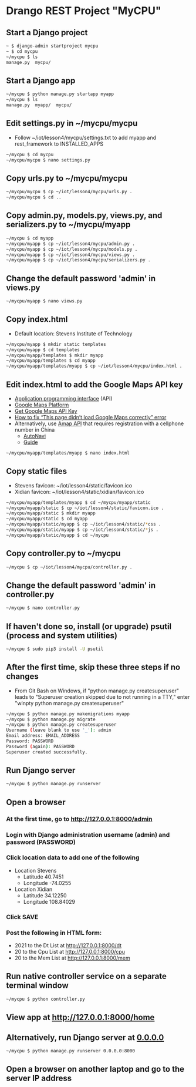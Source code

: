 # Drango REST Project "MyCPU"

## Start a Django project
```sh
~ $ django-admin startproject mycpu
~ $ cd mycpu
~/mycpu $ ls
manage.py  mycpu/
```
## Start a Django app
```sh
~/mycpu $ python manage.py startapp myapp
~/mycpu $ ls
manage.py  myapp/  mycpu/
```
## Edit settings.py in ~/mycpu/mycpu
* Follow ~/iot/lesson4/mycpu/settings.txt to add myapp and rest_framework to INSTALLED_APPS
```sh
~/mycpu $ cd mycpu
~/mycpu/mycpu $ nano settings.py
```
## Copy urls.py to ~/mycpu/mycpu
```sh
~/mycpu/mycpu $ cp ~/iot/lesson4/mycpu/urls.py .
~/mycpu/mycpu $ cd ..
```
## Copy admin.py, models.py, views.py, and serializers.py to ~/mycpu/myapp
```sh
~/mycpu $ cd myapp
~/mycpu/myapp $ cp ~/iot/lesson4/mycpu/admin.py .
~/mycpu/myapp $ cp ~/iot/lesson4/mycpu/models.py .
~/mycpu/myapp $ cp ~/iot/lesson4/mycpu/views.py .
~/mycpu/myapp $ cp ~/iot/lesson4/mycpu/serializers.py .
```
## Change the default password 'admin' in views.py
```sh
~/mycpu/myapp $ nano views.py
```
## Copy index.html
* Default location: Stevens Institute of Technology
```sh
~/mycpu/myapp $ mkdir static templates
~/mycpu/myapp $ cd templates
~/mycpu/myapp/templates $ mkdir myapp
~/mycpu/myapp/templates $ cd myapp
~/mycpu/myapp/templates/myapp $ cp ~/iot/lesson4/mycpu/index.html .
```
## Edit index.html to add the Google Maps API key
* [Application programming interface](https://en.wikipedia.org/wiki/Application_programming_interface) (API)
* [Google Maps Platform](https://cloud.google.com/maps-platform)
* [Get Google Maps API Key](https://developers.google.com/maps/documentation/javascript/get-api-key)
* [How to fix “This page didn’t load Google Maps correctly” error](https://churchthemes.com/page-didnt-load-google-maps-correctly)
* Alternatively, use [Amap API](https://lbs.amap.com/) that requires registration with a cellphone number in China
  * [AutoNavi](https://en.wikipedia.org/wiki/AutoNavi)
  * [Guide](https://lbs.amap.com/api/javascript-api/guide/abc/prepare)
```sh
~/mycpu/myapp/templates/myapp $ nano index.html
```
## Copy static files
* Stevens favicon: ~/iot/lesson4/static/favicon.ico
* Xidian favicon: ~/iot/lesson4/static/xidian/favicon.ico
```sh
~/mycpu/myapp/templates/myapp $ cd ~/mycpu/myapp/static
~/mycpu/myapp/static $ cp ~/iot/lesson4/static/favicon.ico .
~/mycpu/myapp/static $ mkdir myapp
~/mycpu/myapp/static $ cd myapp
~/mycpu/myapp/static/myapp $ cp ~/iot/lesson4/static/*css .
~/mycpu/myapp/static/myapp $ cp ~/iot/lesson4/static/*js .
~/mycpu/myapp/static/myapp $ cd ~/mycpu
```
## Copy controller.py to ~/mycpu
```sh
~/mycpu $ cp ~/iot/lesson4/mycpu/controller.py .
```
## Change the default password 'admin' in controller.py
```sh
~/mycpu $ nano controller.py
```
## If haven't done so, install (or upgrade) psutil (process and system utilities)
```sh
~/mycpu $ sudo pip3 install -U psutil
```
## After the first time, skip these three steps if no changes
* From Git Bash on Windows, if "python manage.py createsuperuser" leads to "Superuser creation skipped due to not running in a TTY," enter "winpty python manage.py createsuperuser"
```sh
~/mycpu $ python manage.py makemigrations myapp
~/mycpu $ python manage.py migrate
~/mycpu $ python manage.py createsuperuser
Username (leave blank to use '_'): admin
Email address: EMAIL_ADDRESS
Password: PASSWORD
Password (again): PASSWORD
Superuser created successfully.
```
## Run Django server
```sh
~/mycpu $ python manage.py runserver
```
## Open a browser

### At the first time, go to http://127.0.0.1:8000/admin

### Login with Django administration username (admin) and password (PASSWORD)

### Click location data to add one of the following
* Location Stevens
  * Latitude 40.7451
  * Longitude -74.0255
* Location Xidian
  * Latitude 34.12250
  * Longitude 108.84029

### Click SAVE

### Post the following in HTML form:

* 2021 to the Dt List at http://127.0.0.1:8000/dt
* 20 to the Cpu List at http://127.0.0.1:8000/cpu
* 20 to the Mem List at http://127.0.0.1:8000/mem

## Run native controller service on a separate terminal window
```sh
~/mycpu $ python controller.py
```
## View app at http://127.0.0.1:8000/home

## Alternatively, run Django server at [0.0.0.0](https://en.wikipedia.org/wiki/0.0.0.0)
```sh
~/mycpu $ python manage.py runserver 0.0.0.0:8000
```
## Open a browser on another laptop and go to the server IP address
